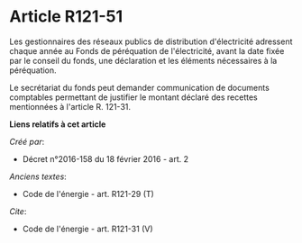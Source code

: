 # Article R121-51

Les gestionnaires des réseaux publics de distribution d'électricité adressent chaque année au Fonds de péréquation de
l'électricité, avant la date fixée par le conseil du fonds, une déclaration et les éléments nécessaires à la péréquation. 

Le secrétariat du fonds peut demander communication de documents comptables permettant de justifier le montant déclaré des
recettes mentionnées à l'article R. 121-31.

**Liens relatifs à cet article**

_Créé par_:

  - Décret n°2016-158 du 18 février 2016 - art. 2

_Anciens textes_:

  - Code de l'énergie - art. R121-29 (T)

_Cite_:

  - Code de l'énergie - art. R121-31 (V)
